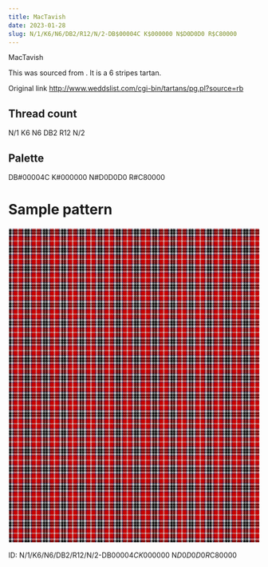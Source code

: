 ```yaml
---
title: MacTavish
date: 2023-01-28
slug: N/1/K6/N6/DB2/R12/N/2-DB$00004C K$000000 N$D0D0D0 R$C80000
---
```

MacTavish

This was sourced from <no value>.  It is a 6 stripes tartan.

Original link http://www.weddslist.com/cgi-bin/tartans/pg.pl?source=rb

## Thread count
N/1 K6 N6 DB2 R12 N/2

## Palette
DB#00004C K#000000 N#D0D0D0 R#C80000

# Sample pattern

![Tartan detail](tartan.png "N/1 K6 N6 DB2 R12 N/2 tartan")

ID: N/1/K6/N6/DB2/R12/N/2-DB$00004C K$000000 N$D0D0D0 R$C80000